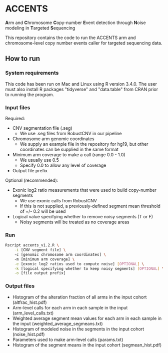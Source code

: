# ACCENTS
**A**rm and **C**hromosome **C**opy-number **E**vent detection through **N**oise modeling in **T**argeted **S**equencing

This repository contains the code to run the ACCENTS arm and chromosome-level copy number events caller for targeted sequencing data.

## How to run
### System requirements
This code has been run on Mac and Linux using R version 3.4.0. The user must also install R packages "tidyverse" and 
"data.table" from CRAN prior to running the program.

### Input files

Required:
- CNV segmentation file (.seg)
	- We use .seg files from RobustCNV in our pipeline
- Chromosome arm genomic coordinates
	- We supply an example file in the repository for hg19, but other coordinates can be supplied in the same format
- Minimum arm coverage to make a call (range 0.0 - 1.0)
	- We usually use 0.5
	- Specify 0.0 to allow any level of coverage
- Output file prefix

Optional (recommended):
- Exonic log2 ratio measurements that were used to build copy-number segments
	- We use exonic calls from RobustCNV
	- If this is not supplied, a previously-defined segment mean threshold of +/- 0.2 will be used
- Logical value specifying whether to remove noisy segments (T or F)
	- Noisy segments will be treated as no coverage areas

### Run
```bash
Rscript accents_v1.2.R \
	-i [CNV segment file] \ 
	-c [genomic chromosome arm coordinates] \ 
	-m [minimum arm coverage] \
	-e [exonic log2 ratios used to compute noise] [OPTIONAL] \
	-k [logical specifying whether to keep noisy segments] [OPTIONAL] \
	-o [file output prefix]
```

### Output files
- Histogram of the alteration fraction of all arms in the input cohort (altfrac_hist.pdf)
- Arm-level calls for each arm in each sample in the input (arm_level_calls.txt)
- Weighted average segment mean values for each arm in each sample in the input (weighted_average_segmeans.txt)
- Histogram of modeled noise in the segments in the input cohort (noise_hist.pdf)
- Parameters used to make arm-level calls (params.txt)
- Histogram of the segment means in the input cohort (segmean_hist.pdf)
